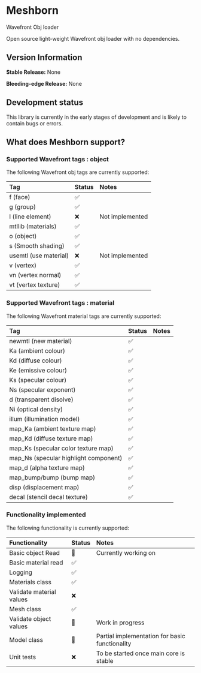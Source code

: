 # Meshborn
Wavefront Obj loader

Open source light-weight Wavefront obj loader with no dependencies.

## Version Information

**Stable Release:** None

**Bleeding-edge Release:** None

## Development status
This library is currently in the early stages of development and is likely to
contain bugs or errors.


## What does Meshborn support?

### Supported Wavefront tags : object
The following Wavefront obj tags are currently supported:

| Tag                  | Status             | Notes           |
|:---------------------|:-------------------|:----------------|
| f (face)             | :white_check_mark: |                 |
| g (group)            | :white_check_mark: |                 |
| l (line element)     | :x:                | Not implemented |
| mtllib (materials)   | :white_check_mark: |                 |
| o (object)           | :white_check_mark: |                 |
| s (Smooth shading)   | :white_check_mark: |                 |
| usemtl (use material)| :x:                | Not implemented |
| v (vertex)           | :white_check_mark: |                 |
| vn (vertex normal)   | :white_check_mark: |                 |
| vt (vertex texture)  | :white_check_mark: |                 |

### Supported Wavefront tags : material
The following Wavefront material tags are currently supported:

| Tag                                   | Status             | Notes                |
|:--------------------------------------|:-------------------|:---------------------|
| newmtl (new material)                 | :white_check_mark: |                      |
| Ka (ambient colour)                   | :white_check_mark: |                      |
| Kd (diffuse colour)                   | :white_check_mark: |                      |
| Ke (emissive colour)                  | :white_check_mark: |                      |
| Ks (specular colour)                  | :white_check_mark: |                      |
| Ns (specular exponent)                | :white_check_mark: |                      |
| d (transparent disolve)               | :white_check_mark: |                      |
| Ni (optical density)                  | :white_check_mark: |                      |
| illum (illumination model)            | :white_check_mark: |                      |
| map_Ka (ambient texture map)          | :white_check_mark: |                      |
| map_Kd (diffuse texture map)          | :white_check_mark: |                      |
| map_Ks (specular color texture map)   | :white_check_mark: |                      |
| map_Ns (specular highlight component) | :white_check_mark: |                      |
| map_d (alpha texture map)             | :white_check_mark: |                      |
| map_bump/bump (bump map)              | :white_check_mark: |                      |
| disp (displacement map)               | :white_check_mark: |                      |
| decal (stencil decal texture)         | :white_check_mark: |                      |

### Functionality implemented 
The following functionality is currently supported:

| Functionality           | Status             | Notes                                          |
|:------------------------|:-------------------|:-----------------------------------------------|
| Basic object Read       | :construction:     | Currently working on                           |
| Basic material read     | :white_check_mark: |                                                |
| Logging                 | :white_check_mark: |                                                |
| Materials class         | :white_check_mark: |                                                |
| Validate material values| :x:                |                                                |
| Mesh class              | :white_check_mark: |                                                |
| Validate object values  | :construction:     | Work in progress                               |
| Model class             | :construction:     | Partial implementation for basic functionality |
| Unit tests              | :x:                | To be started once main core is stable         |
